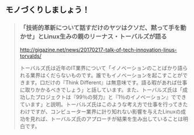 ## モノづくりしましょう！

> ### 「技術的革新について話すだけのヤツはクソだ、黙って手を動かせ」とLinux生みの親のリーナス・トーバルズが語る
>
> http://gigazine.net/news/20170217-talk-of-tech-innovation-linus-torvalds/
>
> トーバルズ氏は近年のIT業界について「イノベーションのことばかり語られる業界はくだらないものです。誰でもイノベーションを起こすことができます。口だけの『Think Different』は無意味です。語る暇があれば仕事に取りかかるべきでしょう」と話しています。また、トーバルズ氏は「成功したプロジェクトは『99％の努力』と『1％のイノベーション』でできています」と説明。トーバルズ氏はこのような考え方で仕事を行ってきたわけですが、コンピューター業界に計り知れない影響を与えたLinuxの成功を見れば、トーバルズ氏のアプローチが結果を生み出していることは明白です。
